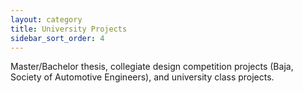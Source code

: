 ```yaml
---
layout: category
title: University Projects
sidebar_sort_order: 4
---
```


<p>
Master/Bachelor thesis, collegiate design competition projects (Baja, Society of Automotive Engineers), and university class projects.
</p>